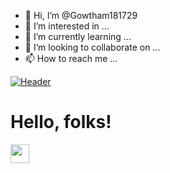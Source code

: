 - 👋 Hi, I’m @Gowtham181729
- 👀 I’m interested in ...
- 🌱 I’m currently learning ...
- 💞️ I’m looking to collaborate on ...
- 📫 How to reach me ...

<!---
Gowtham181729/Gowtham181729 is a ✨ special ✨ repository because its `README.md` (this file) appears on your GitHub profile.
You can click the Preview link to take a look at your changes.
--->
[![Header](https://raw.githubusercontent.com/MartinHeinz/<OWNER>/<OWNER>/readme_header.png "Header")](https://some-url.dev/)

<!-- <img src="https://raw.githubusercontent.com/<OWNER>/<OWNER>/master/<GIF_NAME>.gif" width="30px"> -->

# Hello, folks! 
<img src="https://raw.githubusercontent.com/MartinHeinz/MartinHeinz/master/wave.gif" width="30px">
